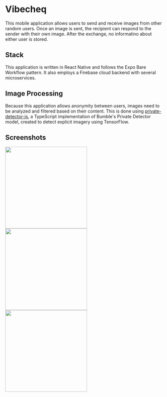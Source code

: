 # Vibecheq

This mobile application allows users to send and receive images from other random users. Once an image is sent, the recipient can respond to the sender with their own image. After the exchange, no informatino about either user is stored.

## Stack

This application is written in React Native and follows the Expo Bare Workflow pattern. It also employs a Firebase cloud backend with several microservices.

## Image Processing

Because this application allows anonymity between users, images need to be analyzed and filtered based on their content. This is done using [private-detector-js](https://www.npmjs.com/package/private-detector-js), a TypeScript implementation of Bumble's Private Detector model, created to detect explicit imagery using TensorFlow.

## Screenshots

<img src="https://github.com/russplusplus/vibecheq/assets/35588356/68e393ec-1768-4ee1-9c36-a60a588e4bbf" width="260"/>

<img src="https://github.com/russplusplus/vibecheq/assets/35588356/ad946c54-3d99-4a8f-b23d-d8cb945ce8df" width="260"/>

<img src="https://github.com/russplusplus/vibecheq/assets/35588356/e3cd96af-663e-4a92-874d-73111d42da75" width="260"/>
